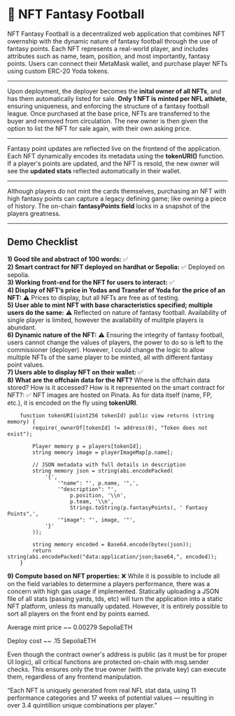 # 🏈 NFT Fantasy Football
NFT Fantasy Football is a decentralized web application that combines NFT owernship with the dynamic nature of fantasy football through the use of fantasy points. Each NFT represents a real-world player, and includes attributes such as name, team, position, and most importantly, fantasy points. Users can connect their MetaMask wallet, and purchase player NFTs using custom ERC-20 Yoda tokens.   
___
Upon deployment, the deployer becomes the **inital owner of all NFTs**, and has them automatically listed for sale. **Only 1 NFT is minted per NFL athlete**, ensuring uniqueness, and enforcing the structure of a fantasy football league. Once purchased at the base price, NFTs are transferred to the buyer and removed from circulation. The new owner is then given the option to list the NFT for sale again, with their own asking price.    
___
Fantasy point updates are reflected live on the frontend of the application. Each NFT dynamically encodes its metadata using the **tokenURI()** function. If a player's points are updated, and the NFT is resold, the new owner will see the **updated stats** reflected automatically in their wallet.   
___
Although players do not mint the cards themselves, purchasing an NFT with high fantasy points can capture a legacy defining game; like owning a piece of history. The on-chain **fantasyPoints field** locks in a snapshot of the players greatness.   
___
## Demo Checklist 
**1) Good tile and abstract of 100 words:** ✅   
**2) Smart contract for NFT deployed on hardhat or Sepolia:** ✅ Deployed on sepolia.   
**3) Working front-end for the NFT for users to interact:** ✅   
**4) Display of NFT’s price in Yodas and Transfer of Yoda for the price of an NFT:** ⚠️ Prices to display, but all NFTs are free as of testing.   
**5) User able to mint NFT with base characteristics specified; multiple users do the same:** ⚠️ Reflected on nature of fantasy football. Availability of single player is limited, however the availability of mulitple players is abundant.   
**6) Dynamic nature of the NFT:** ⚠️ Ensuring the integrity of fantasy football, users cannot change the values of players, the power to do so is left to the commissioner (deployer). However, I could change the logic to allow multiple NFTs of the same player to be minted, all with different fantasy point values.   
**7) Users able to display NFT on their wallet:** ✅   
**8) What are the offchain data for the NFT?** Where is the offchain data stored? How is it accessed? How is it
represented on the smart contract for NFT?: ✅ NFT images are hosted on Pinata. As for data itself (name, FP, etc.), it is encoded on the fly using **tokenURI**.   

```solidity   
    function tokenURI(uint256 tokenId) public view returns (string memory) {
        require(_ownerOf[tokenId] != address(0), "Token does not exist");

        Player memory p = players[tokenId];
        string memory image = playerImageMap[p.name];

        // JSON metadata with full details in description
        string memory json = string(abi.encodePacked(
            '{',
                '"name": "', p.name, '",',
                '"description": "', 
                    p.position, '\\n',
                    p.team, '\\n',
                    Strings.toString(p.fantasyPoints), ' Fantasy Points",',
                '"image": "', image, '"',
            '}'
        ));

        string memory encoded = Base64.encode(bytes(json));
        return string(abi.encodePacked("data:application/json;base64,", encoded));
    }
```   
**9) Compute based on NFT properties:** ❌ While it is possible to include all on the field variables to determine a players performance, there was a concern with high gas usage if implemented. Statically uploading a JSON file of all stats (passing yards, tds, etc) will turn the application into a static NFT platform, unless its manually updated. However, it is entirely possible to sort all players on the front end by points earned.   

Average mint price ~~ 0.00279 SepoliaETH   

Deploy cost ~~ .15 SepoliaETH     

Even though the contract owner's address is public (as it must be for proper UI logic), all critical functions are protected on-chain with msg.sender checks. This ensures only the true owner (with the private key) can execute them, regardless of any frontend manipulation.   

“Each NFT is uniquely generated from real NFL stat data, using 11 performance categories and 17 weeks of potential values — resulting in over 3.4 quintillion unique combinations per player.”   